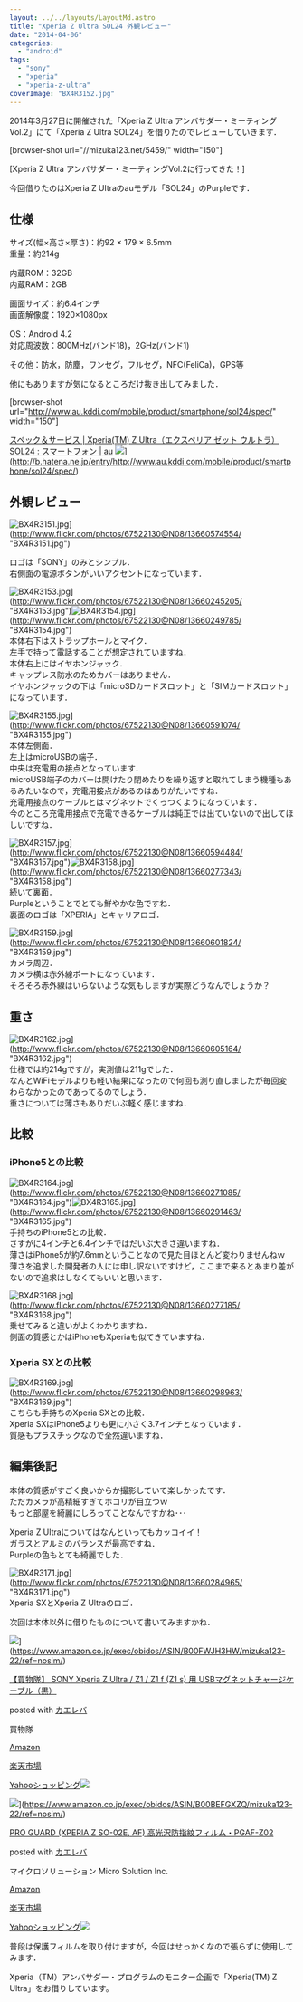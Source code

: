 ```yaml
---
layout: ../../layouts/LayoutMd.astro
title: "Xperia Z Ultra SOL24 外観レビュー"
date: "2014-04-06"
categories: 
  - "android"
tags: 
  - "sony"
  - "xperia"
  - "xperia-z-ultra"
coverImage: "BX4R3152.jpg"
---
```


2014年3月27日に開催された「Xperia Z Ultra アンバサダー・ミーティングVol.2」にて「Xperia Z Ultra SOL24」を借りたのでレビューしていきます．

\[browser-shot url="//mizuka123.net/5459/" width="150"\]

[Xperia Z Ultra アンバサダー・ミーティングVol.2に行ってきた！]

今回借りたのはXperia Z Ultraのauモデル「SOL24」のPurpleです．

## 仕様

サイズ(幅×高さ×厚さ)：約92 × 179 × 6.5mm  
重量：約214g

内蔵ROM：32GB  
内蔵RAM：2GB

画面サイズ：約6.4インチ  
画面解像度：1920×1080px

OS：Android 4.2  
対応周波数：800MHz(バンド18)，2GHz(バンド1)

その他：防水，防塵，ワンセグ，フルセグ，NFC(FeliCa)，GPS等

他にもありますが気になるところだけ抜き出してみました．

\[browser-shot url="http://www.au.kddi.com/mobile/product/smartphone/sol24/spec/" width="150"\]

[スペック＆サービス | Xperia(TM) Z Ultra（エクスペリア ゼット ウルトラ） SOL24 : スマートフォン | au](http://www.au.kddi.com/mobile/product/smartphone/sol24/spec/) ![](http://b.hatena.ne.jp/entry/image/http://www.au.kddi.com/mobile/product/smartphone/sol24/spec/)](http://b.hatena.ne.jp/entry/http://www.au.kddi.com/mobile/product/smartphone/sol24/spec/)

## 外観レビュー

![BX4R3151.jpg](/archive/images/13660574554_a9b9fc10fe_b.jpg)](http://www.flickr.com/photos/67522130@N08/13660574554/ "BX4R3151.jpg")

ロゴは「SONY」のみとシンプル．  
右側面の電源ボタンがいいアクセントになっています．

![BX4R3153.jpg](/archive/images/13660245205_f3f27f049d_b.jpg)](http://www.flickr.com/photos/67522130@N08/13660245205/ "BX4R3153.jpg")![BX4R3154.jpg](/archive/images/13660249785_0433b02a12_b.jpg)](http://www.flickr.com/photos/67522130@N08/13660249785/ "BX4R3154.jpg")  
本体右下はストラップホールとマイク．  
左手で持って電話することが想定されていますね．  
本体右上にはイヤホンジャック．  
キャップレス防水のためカバーはありません．  
イヤホンジャックの下は「microSDカードスロット」と「SIMカードスロット」になっています．

![BX4R3155.jpg](/archive/images/13660591074_be0a2e746f_b.jpg)](http://www.flickr.com/photos/67522130@N08/13660591074/ "BX4R3155.jpg")  
本体左側面．  
左上はmicroUSBの端子．  
中央は充電用の接点となっています．  
microUSB端子のカバーは開けたり閉めたりを繰り返すと取れてしまう機種もあるみたいなので，充電用接点があるのはありがたいですね．  
充電用接点のケーブルとはマグネットでくっつくようになっています．  
今のところ充電用接点で充電できるケーブルは純正では出ていないので出してほしいですね．

![BX4R3157.jpg](/archive/images/13660594484_416479653b_b.jpg)](http://www.flickr.com/photos/67522130@N08/13660594484/ "BX4R3157.jpg")![BX4R3158.jpg](/archive/images/13660277343_e3ab3599bc_b.jpg)](http://www.flickr.com/photos/67522130@N08/13660277343/ "BX4R3158.jpg")  
続いて裏面．  
Purpleということでとても鮮やかな色ですね．  
裏面のロゴは「XPERIA」とキャリアロゴ．

![BX4R3159.jpg](/archive/images/13660601824_b0404f56b6_b.jpg)](http://www.flickr.com/photos/67522130@N08/13660601824/ "BX4R3159.jpg")  
カメラ周辺．  
カメラ横は赤外線ポートになっています．  
そろそろ赤外線はいらないような気もしますが実際どうなんでしょうか？

## 重さ

![BX4R3162.jpg](/archive/images/13660605164_a11692c68c_b.jpg)](http://www.flickr.com/photos/67522130@N08/13660605164/ "BX4R3162.jpg")  
仕様では約214gですが，実測値は211gでした．  
なんとWiFiモデルよりも軽い結果になったので何回も測り直しましたが毎回変わらなかったのであってるのでしょう．  
重さについては薄さもありだいぶ軽く感じますね．

## 比較

### iPhone5との比較

![BX4R3164.jpg](/archive/images/13660271085_2d3343b5aa_b.jpg)](http://www.flickr.com/photos/67522130@N08/13660271085/ "BX4R3164.jpg")![BX4R3165.jpg](/archive/images/13660291463_4b7327aa01_b.jpg)](http://www.flickr.com/photos/67522130@N08/13660291463/ "BX4R3165.jpg")  
手持ちのiPhone5との比較．  
さすがに4インチと6.4インチではだいぶ大きさ違いますね．  
薄さはiPhone5が約7.6mmということなので見た目ほとんど変わりませんねｗ  
薄さを追求した開発者の人には申し訳ないですけど，ここまで来るとあまり差がないので追求はしなくてもいいと思います．

![BX4R3168.jpg](/archive/images/13660277185_f57705bbdf_b.jpg)](http://www.flickr.com/photos/67522130@N08/13660277185/ "BX4R3168.jpg")  
乗せてみると違いがよくわかりますね．  
側面の質感とかはiPhoneもXperiaも似てきていますね．

### Xperia SXとの比較

![BX4R3169.jpg](/archive/images/13660298963_860c5a4ab2_b.jpg)](http://www.flickr.com/photos/67522130@N08/13660298963/ "BX4R3169.jpg")  
こちらも手持ちのXperia SXとの比較．  
Xperia SXはiPhone5よりも更に小さく3.7インチとなっています．  
質感もプラスチックなので全然違いますね．

## 編集後記

本体の質感がすごく良いからか撮影していて楽しかったです．  
ただカメラが高精細すぎてホコリが目立つｗ  
もっと部屋を綺麗にしろってことなんですかね･･･

Xperia Z Ultraについてはなんといってもカッコイイ！  
ガラスとアルミのバランスが最高ですね．  
Purpleの色もとても綺麗でした．

![BX4R3171.jpg](/archive/images/13660284965_abb39ee379_b.jpg)](http://www.flickr.com/photos/67522130@N08/13660284965/ "BX4R3171.jpg")  
Xperia SXとXperia Z Ultraのロゴ．

次回は本体以外に借りたものについて書いてみますかね．

![](/archive/images/41dWRuqP20L._SL160_.jpg)](https://www.amazon.co.jp/exec/obidos/ASIN/B00FWJH3HW/mizuka123-22/ref=nosim/)

[【買物隊】 SONY Xperia Z Ultra / Z1 / Z1 f (Z1 s) 用 USBマグネットチャージケーブル（黒）](https://www.amazon.co.jp/exec/obidos/ASIN/B00FWJH3HW/mizuka123-22/ref=nosim/)

posted with [カエレバ](http://kaereba.com)

買物隊

[Amazon](http://www.amazon.co.jp/gp/search?keywords=SONY%20Xperia%20Z%20Ultra&__mk_ja_JP=%83J%83%5E%83J%83i&tag=mizuka123-22 "アマゾン")

[楽天市場](http://hb.afl.rakuten.co.jp/hgc/032b53ee.4b34c5ee.0f4a541e.f440145e/?pc=http%3A%2F%2Fsearch.rakuten.co.jp%2Fsearch%2Fmall%2FSONY%2520Xperia%2520Z%2520Ultra%2F-%2Ff.1-p.1-s.1-sf.0-st.A-v.2%3Fx%3D0%26scid%3Daf_ich_link_urltxt%26m%3Dhttp%3A%2F%2Fm.rakuten.co.jp%2F "楽天市場")

[Yahooショッピング![](//ad.jp.ap.valuecommerce.com/servlet/gifbanner?sid=3066752&pid=881990642)](//ck.jp.ap.valuecommerce.com/servlet/referral?sid=3066752&pid=881990642&vc_url=http%3A%2F%2Fshopping.search.yahoo.co.jp%2Fsearch%3FuIv%3Don%26ei%3DUTF-8%26tab_ex%3Dcommerce%26slider%3D0%26va%3DSONY%2520Xperia%2520Z%2520Ultra "Yahooショッピング")

![](/archive/images/41XC5xy9Y6L._SL160_.jpg)](https://www.amazon.co.jp/exec/obidos/ASIN/B00BEFGXZQ/mizuka123-22/ref=nosim/)

[PRO GUARD (XPERIA Z SO-02E, AF) 高光沢防指紋フィルム・PGAF-Z02](https://www.amazon.co.jp/exec/obidos/ASIN/B00BEFGXZQ/mizuka123-22/ref=nosim/)

posted with [カエレバ](http://kaereba.com)

マイクロソリューション Micro Solution Inc.

[Amazon](http://www.amazon.co.jp/gp/search?keywords=PRO%20GUARD&__mk_ja_JP=%83J%83%5E%83J%83i&tag=mizuka123-22 "アマゾン")

[楽天市場](http://hb.afl.rakuten.co.jp/hgc/032b53ee.4b34c5ee.0f4a541e.f440145e/?pc=http%3A%2F%2Fsearch.rakuten.co.jp%2Fsearch%2Fmall%2FPRO%2520GUARD%2F-%2Ff.1-p.1-s.1-sf.0-st.A-v.2%3Fx%3D0%26scid%3Daf_ich_link_urltxt%26m%3Dhttp%3A%2F%2Fm.rakuten.co.jp%2F "楽天市場")

[Yahooショッピング![](//ad.jp.ap.valuecommerce.com/servlet/gifbanner?sid=3066752&pid=881990642)](//ck.jp.ap.valuecommerce.com/servlet/referral?sid=3066752&pid=881990642&vc_url=http%3A%2F%2Fshopping.search.yahoo.co.jp%2Fsearch%3FuIv%3Don%26ei%3DUTF-8%26tab_ex%3Dcommerce%26slider%3D0%26va%3DPRO%2520GUARD "Yahooショッピング")

普段は保護フィルムを取り付けますが，今回はせっかくなので張らずに使用してみます．

Xperia（TM）アンバサダー・プログラムのモニター企画で「Xperia(TM) Z Ultra」をお借りしています。
